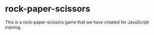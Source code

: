 # rock-paper-scissors

This is a rock-paper-scissors game that we have created for JavaScript training.